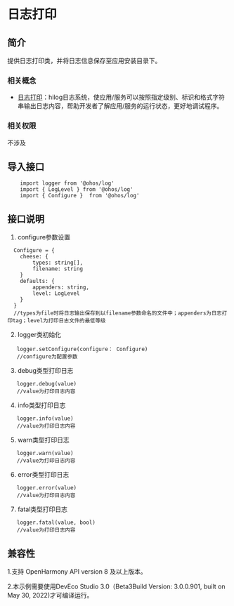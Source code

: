 # 日志打印

## 简介

提供日志打印类，并将日志信息保存至应用安装目录下。

### 相关概念

- [日志打印](https://gitee.com/openharmony/docs/blob/master/zh-cn/application-dev/reference/apis/js-apis-hilog.md)：hilog日志系统，使应用/服务可以按照指定级别、标识和格式字符串输出日志内容，帮助开发者了解应用/服务的运行状态，更好地调试程序。

### 相关权限

不涉及

## 导入接口

```
    import logger from '@ohos/log'
    import { LogLevel } from '@ohos/log'
    import { Configure }  from '@ohos/log'
```

## 接口说明

1. configure参数设置

```
  Configure = {
    cheese: {
        types: string[],
        filename: string
    }
    defaults: {
        appenders: string,
        level: LogLevel
    }
  } 
  //types为file时将日志输出保存到以filename参数命名的文件中；appenders为日志打印tag；level为打印日志文件的最低等级
```

2. logger类初始化

```
   logger.setConfigure(configure： Configure)
   //configure为配置参数
```

3. debug类型打印日志

```
   logger.debug(value) 
   //value为打印日志内容
```

4. info类型打印日志

```
   logger.info(value) 
   //value为打印日志内容
```

5. warn类型打印日志

```
   logger.warn(value) 
   //value为打印日志内容
```

6. error类型打印日志

```
   logger.error(value) 
   //value为打印日志内容
```

7. fatal类型打印日志

```
   logger.fatal(value, bool) 
   //value为打印日志内容
```

## 兼容性

1.支持 OpenHarmony API version 8 及以上版本。

2.本示例需要使用DevEco Studio 3.0（Beta3Build Version: 3.0.0.901, built on May 30, 2022)才可编译运行。